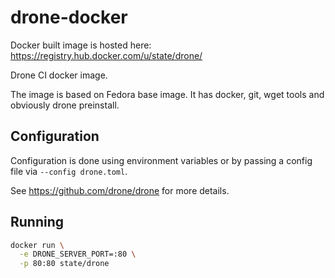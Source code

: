 # drone-docker

Docker built image is hosted here: https://registry.hub.docker.com/u/state/drone/

Drone CI docker image.

The image is based on Fedora base image. It has docker, git, wget tools and
obviously drone preinstall.

## Configuration

Configuration is done using environment variables or by passing a config file
via `--config drone.toml`.

See https://github.com/drone/drone for more details.

## Running

```bash
docker run \
  -e DRONE_SERVER_PORT=:80 \
  -p 80:80 state/drone
```

